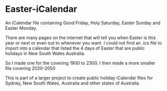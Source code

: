 # Easter-iCalendar
An iCalendar file containing Good Friday, Holy Saturday, Easter Sunday and Easter Monday.

There are many pages on the internet that will tell you when Easter is this year or next or even out to whenever you want. I could not find an .ics file to import into a calendar that listed the 4 days of Easter that are public holidays in New South Wales Australia.

So I made one for the covering 1900 to 2300. I then made a more smaller file covering 2020-2050

This is part of a larger project to create public holiday iCalendar files for Sydney, New South Wales, Australia and other states of Australia.

